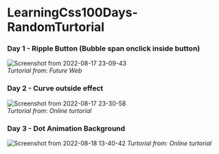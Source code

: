 # LearningCss100Days-RandomTurtorial

### Day 1 - Ripple Button (Bubble span onclick inside button)  
![Screenshot from 2022-08-17 23-09-43](https://user-images.githubusercontent.com/32034702/185189559-ca35e264-8011-4cd3-80f8-1500dd13be8d.png)  
_Turtorial from: Future Web_  

### Day 2 - Curve outside effect
![Screenshot from 2022-08-17 23-30-58](https://user-images.githubusercontent.com/32034702/185194195-854d361f-3a8a-4cdc-aee3-f549c00a394b.png)   
_Turtorial from: Online turtorial_  

### Day 3 - Dot Animation Background
![Screenshot from 2022-08-18 13-40-42](https://user-images.githubusercontent.com/32034702/185317484-4f40914d-e8f3-494f-a9e3-71e2b81f1548.png)
_Turtorial from: Online turtorial_ 

